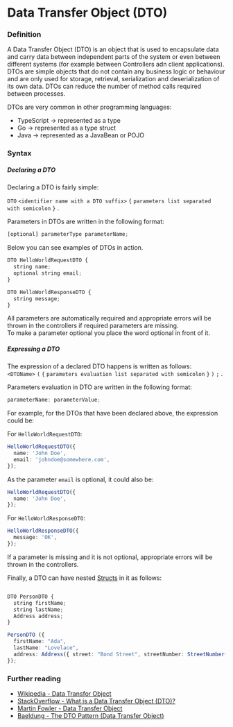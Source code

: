 # Data Transfer Object (DTO)


### Definition

A Data Transfer Object (DTO) is an object that is used to encapsulate data and carry data between independent parts of the system or even between different systems (for example between Controllers adn client applications). DTOs are simple objects that do not contain any business logic or behaviour and are only used for storage, retrieval, serialization and deserialization of its own data. DTOs can reduce the number of method calls required between processes.   

DTOs are very common in other programming languages:
* TypeScript ->  represented as a type
* Go -> represented as a type struct
* Java -> represented as a JavaBean or POJO  


### Syntax
##### Declaring a DTO

Declaring a DTO is fairly simple:

`DTO` `<identifier name with a DTO suffix>` `{` `parameters list separated with semicolon` `}` .

Parameters in DTOs are written in the following format:

```typescript
[optional] parameterType parameterName;
```

Below you can see examples of DTOs in action.

```typescript
DTO HelloWorldRequestDTO {
  string name;
  optional string email;
}
```

```typescript
DTO HelloWorldResponseDTO {
  string message;
}
```

All parameters are automatically required and appropriate errors will be thrown in the controllers if required parameters are missing.  
To make a parameter optional you place the word optional in front of it.

##### Expressing a DTO

The expression of a declared DTO happens is written as follows:  
`<DTOName>` `(` `{` `parameters evaluation list separated with semicolon` `}` `)` `;` .

Parameters evaluation in DTO are written in the following format:

```typescript
parameterName: parameterValue;
```

For example, for the DTOs that have been declared above, the expression could be:

For `HelloWorldRequestDTO`:

```typescript
HelloWorldRequestDTO({
  name: 'John Doe',
  email: 'johndoe@somewhere.com',
});
```

As the parameter `email` is optional, it could also be:

```typescript
HelloWorldRequestDTO({
  name: 'John Doe',
});
```

For `HelloWorldResponseDTO`:

```typescript
HelloWorldResponseDTO({
  message: 'OK',
});
```

If a parameter is missing and it is not optional, appropriate errors will be thrown in the controllers.

Finally, a DTO can have nested [Structs](https://bitloops.com/docs/bitloops-language/components/mapper) in it as follows:

```typescript

DTO PersonDTO {
  string firstName;
  string lastName;
  Address address;
}

PersonDTO ({
  firstName: "Ada",
  lastName: "Lovelace",
  address: Address({ street: "Bond Street", streetNumber: StreetNumber({number: 28, numberPostfix: "B"}), postCode: "ABC 2F"}),
});
```

### Further reading

* [Wikipedia - Data Transfor Object](https://en.wikipedia.org/wiki/Data_transfer_object)
* [StackOverflow - What is a Data Transfer Object (DTO)?](https://stackoverflow.com/questions/1051182/what-is-a-data-transfer-object-dto)
* [Martin Fowler - Data Transfer Object](https://martinfowler.com/eaaCatalog/dataTransferObject.html)
* [Baeldung - The DTO Pattern (Data Transfer Object)](https://www.baeldung.com/java-dto-pattern)
